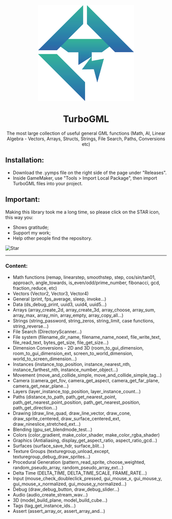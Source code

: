 
<p align="center"><img src="https://github.com/FoxyOfJungle/TurboGML/blob/main/ICON.png" style="display:block; margin:auto; width:300px"></p>
<h1 align="center">TurboGML</h1>

<p align="center">The most large collection of useful general GML functions (Math, AI, Linear Algebra - Vectors, Arrays, Structs, Strings, File Search, Paths, Conversions etc)</p>


## Installation:

* Download the .yymps file on the right side of the page under "Releases".
* Inside GameMaker, use "Tools > Import Local Package", then import TurboGML files into your project.

## Important:
Making this library took me a long time, so please click on the STAR icon, this way you:
* Shows gratitude;
* Support my work;
* Help other people find the repository.

![Star](https://user-images.githubusercontent.com/52144406/229738087-5aae0d44-cf98-4b1a-bc6b-a1d14ce69557.png)

----

### Content:

* Math functions (remap, linearstep, smoothstep, step, cos/sin/tan01, approach, angle_towards, is_even/odd/prime_number, fibonacci, gcd, fraction_reduce, etc)
* Vectors (Vector2, Vector3, Vector4)
* General (print, fps_average, sleep, invoke...)
* Data (ds_debug_print, uuid3, uuid4, uuid5...)
* Arrays (array_create_2d, array_create_3d, array_choose, array_sum, array_max, array_min, array_empty, array_copy_all...)
* Strings (string_password, string_zeros, string_limit, case functions, string_reverse...)
* File Search (DirectoryScanner...)
* File system (filename_dir_name, filename_name_noext, file_write_text, file_read_text, bytes_get_size, file_get_size...)
* Dimension Conversions - 2D and 3D (room_to_gui_dimension, room_to_gui_dimension_ext, screen_to_world_dimension, world_to_screen_dimension...)
* Instances (instance_top_position, instance_nearest_nth, instance_farthest_nth, instance_number_object...)
* Movement (move_and_collide_simple, move_and_collide_simple_tag...)
* Camera (camera_get_fov, camera_get_aspect, camera_get_far_plane, camera_get_near_plane...)
* Layers (layer_instance_top_position, layer_instance_count...)
* Paths (distance_to_path, path_get_nearest_point, path_get_nearest_point_position, path_get_nearest_position, path_get_direction...)
* Drawing (draw_line_quad, draw_line_vector, draw_cone, draw_sprite_centered, draw_surface_centered_ext, draw_nineslice_stretched_ext...)
* Blending (gpu_set_blendmode_test...)
* Colors (color_gradient, make_color_shader, make_color_rgba_shader)
* Graphics (Antialiasing, display_get_aspect_ratio, aspect_ratio_gcd...)
* Surfaces (surface_save_hdr, surface_blit...)
* Texture Groups (texturegroup_unload_except, texturegroup_debug_draw_sprites...)
* Procedural Generation (pattern_read_sprite, choose_weighted, random_pseudo_array, random_pseudo_array_ext...)
* Delta Time (DELTA_TIME, DELTA_TIME_SCALE, FRAME_RATE...)
* Input (mouse_check_doubleclick_pressed, gui_mouse_x, gui_mouse_y, gui_mouse_x_normalized, gui_mouse_y_normalized...)
* Debug (draw_debug_button, draw_debug_slider...)
* Audio (audio_create_stream_wav...)
* 3D (model_build_plane, model_build_cube...)
* Tags (tag_get_instance_ids...)
* Assert (assert_array_or, assert_array_and...)
